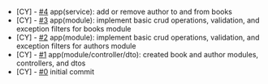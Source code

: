 <!--
Changelog Format
- [your name] [#issue number](link to issue) {issue title}

NOTE: all lowercase and no ending punctuation marks
-->

- [CY] - [#4](https://github.com/cyril-deguzman/studyuwu/issues/3) app(service): add or remove author to and from books
- [CY] - [#3](https://github.com/cyril-deguzman/studyuwu/issues/3) app(module): implement basic crud operations, validation, and exception filters for books module
- [CY] - [#2](https://github.com/cyril-deguzman/studyuwu/issues/2) app(module): implement basic crud operations, validation, and exception filters for authors module
- [CY] - [#1](https://github.com/cyril-deguzman/studyuwu/issues/1) app(module/controller/dto): created book and author modules, controllers, and dtos
- [CY] - [#0](https://github.com/cyril-deguzman/studyuwu/issues) initial commit
